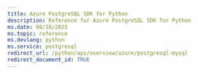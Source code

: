 ```yaml
---
title: Azure PostgreSQL SDK for Python
description: Reference for Azure PostgreSQL SDK for Python
ms.date: 08/18/2025
ms.topic: reference
ms.devlang: python
ms.service: postgresql
redirect_url: /python/api/overview/azure/postgresql-mysql
redirect_document_id: TRUE
---
```

